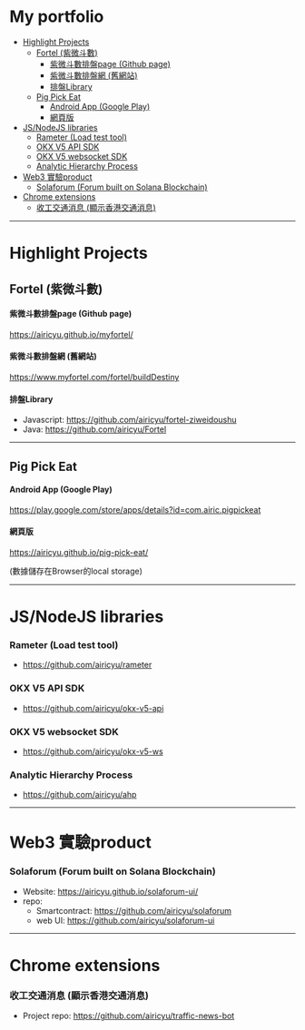 <H1>My portfolio</H1>

- [Highlight Projects](#highlight-projects)
  - [Fortel (紫微斗數)](#fortel-紫微斗數)
      - [紫微斗數排盤page (Github page)](#紫微斗數排盤page-github-page)
      - [紫微斗數排盤網 (舊網站)](#紫微斗數排盤網-舊網站)
      - [排盤Library](#排盤library)
  - [Pig Pick Eat](#pig-pick-eat)
      - [Android App (Google Play)](#android-app-google-play)
      - [網頁版](#網頁版)
- [JS/NodeJS libraries](#jsnodejs-libraries)
    - [Rameter (Load test tool)](#rameter-load-test-tool)
    - [OKX V5 API SDK](#okx-v5-api-sdk)
    - [OKX V5 websocket SDK](#okx-v5-websocket-sdk)
    - [Analytic Hierarchy Process](#analytic-hierarchy-process)
- [Web3 實驗product](#web3-實驗product)
    - [Solaforum (Forum built on Solana Blockchain)](#solaforum-forum-built-on-solana-blockchain)
- [Chrome extensions](#chrome-extensions)
    - [收工交通消息 (顯示香港交通消息)](#收工交通消息-顯示香港交通消息)

------

# Highlight Projects

## Fortel (紫微斗數)

#### 紫微斗數排盤page (Github page)

https://airicyu.github.io/myfortel/

#### 紫微斗數排盤網 (舊網站)

https://www.myfortel.com/fortel/buildDestiny

#### 排盤Library
- Javascript: https://github.com/airicyu/fortel-ziweidoushu
- Java: https://github.com/airicyu/Fortel

------

## Pig Pick Eat

#### Android App (Google Play)

https://play.google.com/store/apps/details?id=com.airic.pigpickeat

#### 網頁版

https://airicyu.github.io/pig-pick-eat/

(數據儲存在Browser的local storage)

------

# JS/NodeJS libraries

### Rameter (Load test tool)
- https://github.com/airicyu/rameter

### OKX V5 API SDK
- https://github.com/airicyu/okx-v5-api

### OKX V5 websocket SDK
- https://github.com/airicyu/okx-v5-ws

### Analytic Hierarchy Process
- https://github.com/airicyu/ahp

------

# Web3 實驗product

### Solaforum (Forum built on Solana Blockchain)
- Website: https://airicyu.github.io/solaforum-ui/
- repo:
  - Smartcontract: https://github.com/airicyu/solaforum
  - web UI: https://github.com/airicyu/solaforum-ui

------

# Chrome extensions

### 收工交通消息 (顯示香港交通消息)
- Project repo: https://github.com/airicyu/traffic-news-bot